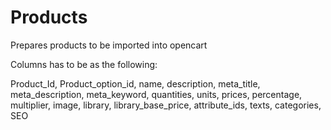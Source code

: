 # Products
Prepares products to be imported into opencart

Columns has to be as the following:

Product_Id, Product_option_id, name, description, meta_title, meta_description, meta_keyword, quantities, units, prices, percentage, multiplier, image, library, library_base_price, attribute_ids, texts, categories, SEO
